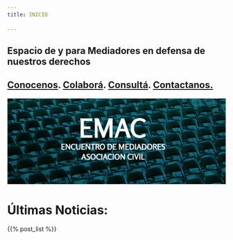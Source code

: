 ```yaml
---
title: INICIO

---
```

## Espacio de y para Mediadores en defensa de nuestros derechos

## [**Conocenos**](/quienes-somos/).  [**Colaborá**](/colabora/). [**Consultá**](/jurisprudencia/).   [**Contactanos.**](/contacto/)

![](/images/uploads/portada-facebook-1.png)

## 

# Últimas Noticias:

{{% post_list %}}